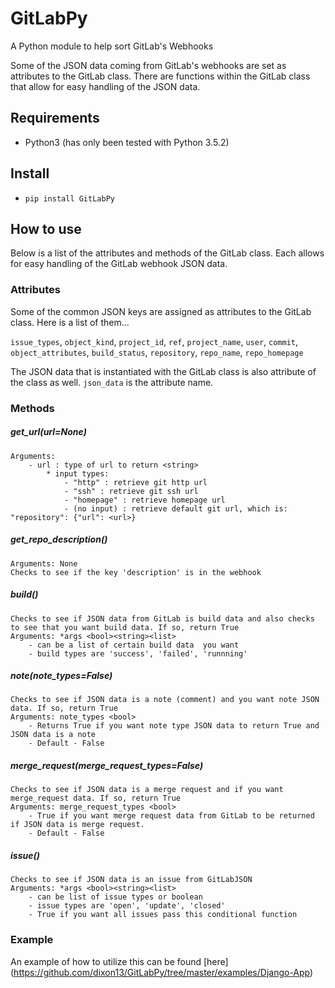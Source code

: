 # GitLabPy
A Python module to help sort GitLab's Webhooks

Some of the JSON data coming from GitLab's webhooks are set as attributes to the GitLab class. There are functions within the GitLab class that allow for easy handling of the JSON data.

## Requirements
* Python3 (has only been tested with Python 3.5.2)


## Install
* `pip install GitLabPy`

## How to use
Below is a list of the attributes and methods of the GitLab class. Each allows for easy handling of the GitLab webhook JSON data.

### Attributes
Some of the common JSON keys are assigned as attributes to the GitLab class. Here is a list of them...

`issue_types`, `object_kind`, `project_id`, `ref`, `project_name`, `user`, `commit`, `object_attributes`, `build_status`, `repository`, `repo_name`, `repo_homepage`

The JSON data that is instantiated with the GitLab class is also attribute of the class as well. `json_data` is the attribute name.

### Methods
##### get_url(url=None)
    Arguments:
        - url : type of url to return <string>
            * input types:
                - "http" : retrieve git http url
                - "ssh" : retrieve git ssh url
                - "homepage" : retrieve homepage url
                - (no input) : retrieve default git url, which is: "repository": {"url": <url>}
                    
##### get_repo_description()
    Arguments: None
    Checks to see if the key 'description' is in the webhook
    
##### build()
    Checks to see if JSON data from GitLab is build data and also checks to see that you want build data. If so, return True
    Arguments: *args <bool><string><list>
        - can be a list of certain build data  you want
        - build types are 'success', 'failed', 'runnning'
        
##### note(note_types=False)
    Checks to see if JSON data is a note (comment) and you want note JSON data. If so, return True
    Arguments: note_types <bool>
        - Returns True if you want note type JSON data to return True and JSON data is a note
        - Default - False
        
##### merge_request(merge_request_types=False)
    Checks to see if JSON data is a merge request and if you want merge_request data. If so, return True
    Arguments: merge_request_types <bool>
        - True if you want merge request data from GitLab to be returned if JSON data is merge request.
        - Default - False
        
##### issue()
    Checks to see if JSON data is an issue from GitLabJSON
    Arguments: *args <bool><string><list>
        - can be list of issue types or boolean
        - issue types are 'open', 'update', 'closed'
        - True if you want all issues pass this conditional function
        
### Example
An example of how to utilize this can be found [here] (https://github.com/dixon13/GitLabPy/tree/master/examples/Django-App)
